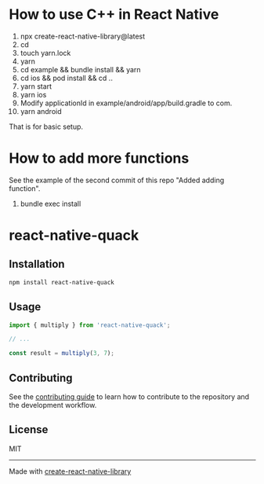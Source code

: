 # How to use C++ in React Native
1. npx create-react-native-library@latest <package-name>
2. cd <package-name>
3. touch yarn.lock
4. yarn
5. cd example && bundle install && yarn
6. cd ios && pod install && cd ..
7. yarn start
8. yarn ios
9. Modify applicationId in example/android/app/build.gradle to com.<package-name>
10. yarn android

That is for basic setup.

# How to add more functions

See the example of the second commit of this repo "Added adding function".


1. bundle exec install

# react-native-quack
## Installation

```sh
npm install react-native-quack
```

## Usage


```js
import { multiply } from 'react-native-quack';

// ...

const result = multiply(3, 7);
```


## Contributing

See the [contributing guide](CONTRIBUTING.md) to learn how to contribute to the repository and the development workflow.

## License

MIT

---

Made with [create-react-native-library](https://github.com/callstack/react-native-builder-bob)
